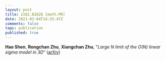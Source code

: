 ```yaml
---
layout: post
title: 2102.02628 [math.PR]
date: 2021-02-04T14:25:47Z
comments: false
tags: publication
published: true
---
```


<b>Hao Shen</b>, <b>Rongchan Zhu</b>, <b>Xiangchan Zhu</b>, "<i>Large $N$ limit of the $O(N)$ linear sigma model in 3D</i>" ([arXiv](http://arxiv.org/abs/2102.02628v1))
